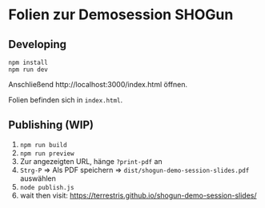 # Folien zur Demosession SHOGun

## Developing

```
npm install
npm run dev
```

Anschließend http://localhost:3000/index.html öffnen.

Folien befinden sich in `index.html`.

## Publishing (WIP)

1. `npm run build`
2. `npm run preview`
3. Zur angezeigten URL, hänge `?print-pdf` an
4. `Strg-P` => Als PDF speichern => `dist/shogun-demo-session-slides.pdf` auswählen
5. `node publish.js`
6. wait then visit: https://terrestris.github.io/shogun-demo-session-slides/


